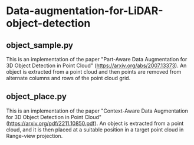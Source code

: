 # Data-augmentation-for-LiDAR-object-detection

## object_sample.py

This is an implementation of the paper "Part-Aware Data Augmentation for 3D Object Detection in Point Cloud" (https://arxiv.org/abs/2007.13373). An object is extracted from a point cloud and then points are removed from alternate columns and rows of the point cloud grid. 

## object_place.py

This is an implementation of the paper "Context-Aware Data Augmentation for 3D Object Detection in Point Cloud" (https://arxiv.org/pdf/2211.10850.pdf). An object is extracted from a point cloud, and it is then placed at a suitable position in a target point cloud in Range-view projection.
